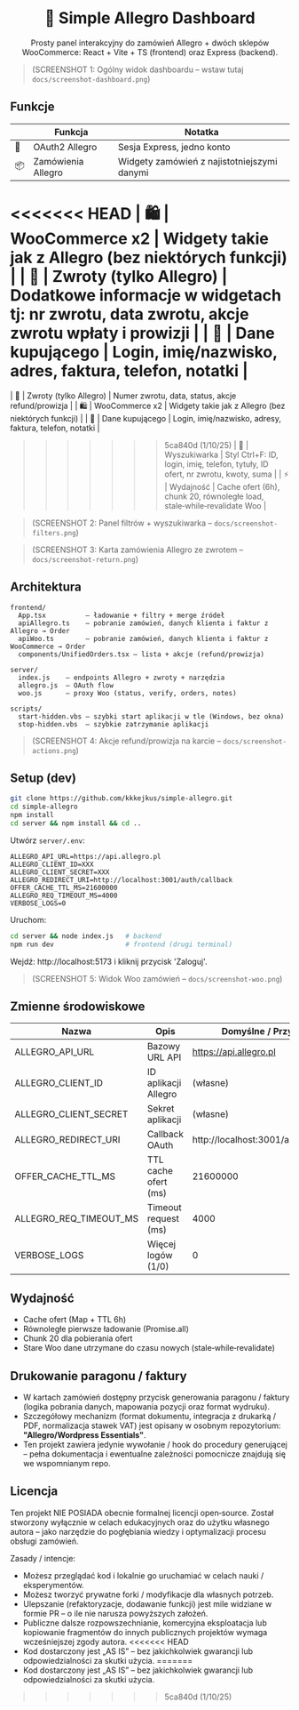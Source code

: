 <div align="center">

# 🛒 Simple Allegro Dashboard
Prosty panel interakcyjny do zamówień Allegro + dwóch sklepów WooCommerce: React + Vite + TS (frontend) oraz Express (backend).

</div>

> (SCREENSHOT 1: Ogólny widok dashboardu – wstaw tutaj `docs/screenshot-dashboard.png`)

## Funkcje
| | Funkcja | Notatka |
|---|--------|---------|
| 🔐 | OAuth2 Allegro | Sesja Express, jedno konto |
| 📦 | Zamówienia Allegro | Widgety zamówień z najistotniejszymi danymi |
<<<<<<< HEAD
| 🛍 | WooCommerce x2 | Widgety takie jak z Allegro (bez niektórych funkcji) |
| 🔁 | Zwroty (tylko Allegro) | Dodatkowe informacje w widgetach tj: nr zwrotu, data zwrotu, akcje zwrotu wpłaty i prowizji |
| 👤 | Dane kupującego | Login, imię/nazwisko, adres, faktura, telefon, notatki |
=======
| 🔁 | Zwroty (tylko Allegro) | Numer zwrotu, data, status, akcje refund/prowizja |
| 🛍 | WooCommerce x2 | Widgety takie jak z Allegro (bez niektórych funkcji) |
| 👤 | Dane kupującego | Login, imię/nazwisko, adresy, faktura, telefon, notatki |
>>>>>>> 5ca840d (1/10/25)
| 🔎 | Wyszukiwarka | Styl Ctrl+F: ID, login, imię, telefon, tytuły, ID ofert, nr zwrotu, kwoty, suma |
| ⚡ | Wydajność | Cache ofert (6h), chunk 20, równoległe load, stale‑while‑revalidate Woo |

> (SCREENSHOT 2: Panel filtrów + wyszukiwarka – `docs/screenshot-filters.png`)

> (SCREENSHOT 3: Karta zamówienia Allegro ze zwrotem – `docs/screenshot-return.png`)

## Architektura
```
frontend/
  App.tsx          – ładowanie + filtry + merge źródeł
  apiAllegro.ts    – pobranie zamówień, danych klienta i faktur z Allegro → Order
  apiWoo.ts        – pobranie zamówień, danych klienta i faktur z WooCommerce → Order
  components/UnifiedOrders.tsx – lista + akcje (refund/prowizja)

server/
  index.js    – endpoints Allegro + zwroty + narzędzia
  allegro.js  – OAuth flow
  woo.js      – proxy Woo (status, verify, orders, notes)

scripts/
  start-hidden.vbs – szybki start aplikacji w tle (Windows, bez okna)
  stop-hidden.vbs  – szybkie zatrzymanie aplikacji
```

> (SCREENSHOT 4: Akcje refund/prowizja na karcie – `docs/screenshot-actions.png`)

## Setup (dev)
```bash
git clone https://github.com/kkkejkus/simple-allegro.git
cd simple-allegro
npm install
cd server && npm install && cd ..
```
Utwórz `server/.env`:
```
ALLEGRO_API_URL=https://api.allegro.pl
ALLEGRO_CLIENT_ID=XXX
ALLEGRO_CLIENT_SECRET=XXX
ALLEGRO_REDIRECT_URI=http://localhost:3001/auth/callback
OFFER_CACHE_TTL_MS=21600000
ALLEGRO_REQ_TIMEOUT_MS=4000
VERBOSE_LOGS=0
```
Uruchom:
```bash
cd server && node index.js   # backend
npm run dev                  # frontend (drugi terminal)
```
Wejdź: http://localhost:5173 i kliknij przycisk 'Zaloguj'.

> (SCREENSHOT 5: Widok Woo zamówień – `docs/screenshot-woo.png`)

## Zmienne środowiskowe
| Nazwa | Opis | Domyślne / Przykład |
|-------|------|---------------------|
| ALLEGRO_API_URL | Bazowy URL API | https://api.allegro.pl |
| ALLEGRO_CLIENT_ID | ID aplikacji Allegro | (własne) |
| ALLEGRO_CLIENT_SECRET | Sekret aplikacji | (własne) |
| ALLEGRO_REDIRECT_URI | Callback OAuth | http://localhost:3001/auth/callback |
| OFFER_CACHE_TTL_MS | TTL cache ofert (ms) | 21600000 |
| ALLEGRO_REQ_TIMEOUT_MS | Timeout request (ms) | 4000 |
| VERBOSE_LOGS | Więcej logów (1/0) | 0 |

## Wydajność
- Cache ofert (Map + TTL 6h)
- Równoległe pierwsze ładowanie (Promise.all)
- Chunk 20 dla pobierania ofert
- Stare Woo dane utrzymane do czasu nowych (stale‑while‑revalidate)

## Drukowanie paragonu / faktury
- W kartach zamówień dostępny przycisk generowania paragonu / faktury (logika pobrania danych, mapowania pozycji oraz format wydruku).
- Szczegółowy mechanizm (format dokumentu, integracja z drukarką / PDF, normalizacja stawek VAT) jest opisany w osobnym repozytorium: **"Allegro/Wordpress Essentials"**.
- Ten projekt zawiera jedynie wywołanie / hook do procedury generującej – pełna dokumentacja i ewentualne zależności pomocnicze znajdują się we wspomnianym repo.

## Licencja
Ten projekt NIE POSIADA obecnie formalnej licencji open‑source. Został stworzony wyłącznie w celach edukacyjnych oraz do użytku własnego autora – jako narzędzie do pogłębiania wiedzy i optymalizacji procesu obsługi zamówień.

Zasady / intencje:
- Możesz przeglądać kod i lokalnie go uruchamiać w celach nauki / eksperymentów.
- Możesz tworzyć prywatne forki / modyfikacje dla własnych potrzeb.
- Ulepszanie (refaktoryzacje, dodawanie funkcji) jest mile widziane w formie PR – o ile nie narusza powyższych założeń.
- Publiczne dalsze rozpowszechnianie, komercyjna eksploatacja lub kopiowanie fragmentów do innych publicznych projektów wymaga wcześniejszej zgody autora.
<<<<<<< HEAD
- Kod dostarczony jest „AS IS” – bez jakichkolwiek gwarancji lub odpowiedzialności za skutki użycia.
=======
- Kod dostarczony jest „AS IS” – bez jakichkolwiek gwarancji lub odpowiedzialności za skutki użycia.
>>>>>>> 5ca840d (1/10/25)
